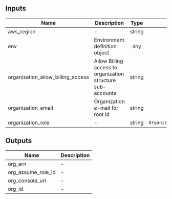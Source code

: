 ## Inputs

| Name | Description | Type | Default | Required |
|------|-------------|:----:|:-----:|:-----:|
| aws_region | - | string | `us-east-1` | no |
| env | Environment definition object | any | `<map>` | no |
| organization_allow_billing_access | Allow Billing access to organization structure sub-accounts | string | `false` | no |
| organization_email | Organization e-mail for root id | string | - | yes |
| organization_role | - | string | `OrganizationAllowAllAccess` | no |

## Outputs

| Name | Description |
|------|-------------|
| org_arn | - |
| org_assume_role_id | - |
| org_console_url | - |
| org_id | - |

